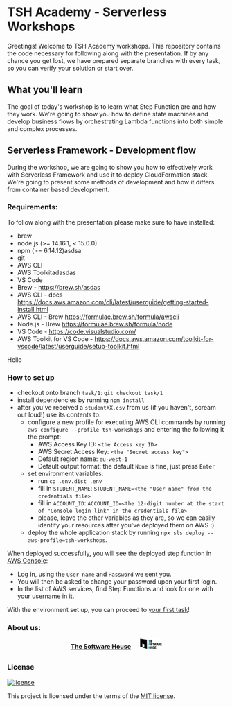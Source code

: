 # TSH Academy - Serverless Workshops
Greetings!
Welcome to TSH Academy workshops. This repository contains the code necessary for following along with the presentation.
If by any chance you get lost, we have prepared separate branches with every task, so you can verify your solution or start over.

## What you'll learn
The goal of today's workshop is to learn what Step Function are and how they work. We're going to show you how to define
state machines and develop business flows by orchestrating Lambda functions into both simple and complex processes.

## Serverless Framework - Development flow
During the workshop, we are going to show you how to effectively work with Serverless Framework and use it to deploy CloudFormation
stack. We're going to present some methods of development and how it differs from container based development.

### Requirements:
To follow along with the presentation please make sure to have installed:
- brew
- node.js (>= 14.16.1, < 15.0.0)
- npm (>= 6.14.12)asdsa
- git
- AWS CLI
- AWS Toolkitadasdas
- VS Code
- Brew - https://brew.sh/asdas
- AWS CLI - docs https://docs.aws.amazon.com/cli/latest/userguide/getting-started-install.html
- AWS CLI - Brew https://formulae.brew.sh/formula/awscli
- Node.js - Brew https://formulae.brew.sh/formula/node
- VS Code - https://code.visualstudio.com/
- AWS Toolkit for VS Code - https://docs.aws.amazon.com/toolkit-for-vscode/latest/userguide/setup-toolkit.html

Hello

### How to set up
- checkout onto branch `task/1`: `git checkout task/1`
- install dependencies by running `npm install`
- after you've received a `studentXX.csv` from us (if you haven't, scream out loud!) use its contents to:
  - configure a new profile for executing AWS CLI commands by running `aws configure --profile tsh-workshops` and entering the following it the prompt:
    - AWS Access Key ID: `<the Access key ID>`
    - AWS Secret Access Key: `<the "Secret access key">`
    - Default region name: `eu-west-1`
    - Default output format: the default `None` is fine, just press `Enter`
  - set environment variables:
    - run `cp .env.dist .env`
    - fill in `STUDENT_NAME`: `STUDENT_NAME=<the "User name" from the credentials file>`
    - fill in `ACCOUNT_ID`: `ACCOUNT_ID=<the 12-digit number at the start of "Console login link" in the credentials file>`
    - please, leave the other variables as they are, so we can easily identify your resources after you've deployed them on AWS :)
  - deploy the whole application stack by running `npx sls deploy --aws-profile=tsh-workshops`.

When deployed successfully, you will see the deployed step function in [AWS Console](https://eu-west-1.console.aws.amazon.com/states/home?region=eu-west-1#/statemachines):
  * Log in, using the `User name` and `Password` we sent you.
  * You will then be asked to change your password upon your first login.
  * In the list of AWS services, find Step Functions and look for one with your username in it.

With the environment set up, you can proceed to [your first task](tasks/task-1.md)!


### **About us:**

<p align="center">
  <a href="https://tsh.io/pl"><b>The Software House</b></a>
  &emsp;
  <img src="data/tsh.png" alt="tsh.png" width="50" />
</p>

##

### License

[![license](https://img.shields.io/badge/license-MIT-4dc71f.svg)](https://raw.githubusercontent.com/TheSoftwareHouse/serverless-boilerplate/main/LICENSE)

This project is licensed under the terms of the [MIT license](/LICENSE).
